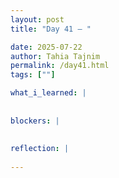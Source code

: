 ```yaml
---
layout: post
title: "Day 41 – "

date: 2025-07-22
author: Tahia Tajnim
permalink: /day41.html
tags: [""]   

what_i_learned: |
  
  
blockers: |  
  
  
reflection: |
  
---
```


